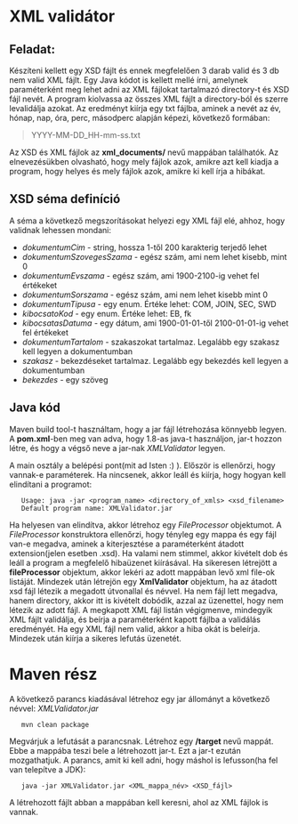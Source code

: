 # XML validátor

## Feladat:
Készíteni kellett egy XSD fájlt és ennek megfelelően 3 darab valid és 3 db nem valid XML fájlt. Egy Java kódot is kellett mellé írni, amelynek paraméterként meg lehet adni az XML fájlokat tartalmazó directory-t és XSD fájl nevét. A program kiolvassa az összes XML fájlt a directory-ból és szerre levalidálja azokat. Az eredményt kiírja egy txt fájlba, aminek a nevét az év, hónap, nap, óra, perc, másodperc alapján képezi, következő formában:
> YYYY-MM-DD_HH-mm-ss.txt

Az XSD és XML fájlok az __xml_documents/__ nevű mappában találhatók. Az elnevezésükben olvasható, hogy mely fájlok azok, amikre azt kell kiadja a program, hogy helyes és mely fájlok azok, amikre ki kell írja a hibákat.

## XSD séma definíció
A séma a következő megszorításokat helyezi egy XML fájl elé, ahhoz, hogy validnak lehessen mondani:
- *dokumentumCim*           - string, hossza 1-től 200 karakterig terjedő lehet
- *dokumentumSzovegesSzama* - egész szám, ami nem lehet kisebb, mint 0
- *dokumentumEvszama*       - egész szám, ami 1900-2100-ig vehet fel értékeket
- *dokumentumSorszama*      - egész szám, ami nem lehet kisebb mint 0
- *dokumentumTipusa*        - egy enum. Értéke lehet: COM, JOIN, SEC, SWD
- *kibocsatoKod*            - egy enum. Értéke lehet: EB, fk
- *kibocsatasDatuma*        - egy dátum, ami 1900-01-01-től 2100-01-01-ig vehet fel értékeket
- *dokumentumTartalom*      - szakaszokat tartalmaz. Legalább egy szakasz kell legyen a dokumentumban
- *szakasz*                 - bekezdéseket tartalmaz. Legalább egy bekezdés kell legyen a dokumentumban
- *bekezdes*                - egy szöveg

## Java kód
Maven build tool-t használtam, hogy a jar fájl létrehozása könnyebb legyen. A __pom.xml__-ben meg van adva, hogy 1.8-as java-t használjon, jar-t hozzon létre, és hogy a végső neve a jar-nak *XMLValidator* legyen. 

A main osztály a belépési pont(mit ad Isten :) ). Először is ellenőrzi, hogy vannak-e paraméterek. Ha nincsenek, akkor leáll és kiírja, hogy hogyan kell elindítani a programot:
```
   Usage: java -jar <program_name> <directory_of_xmls> <xsd_filename>
   Default program name: XMLValidator.jar 
```

Ha helyesen van elindítva, akkor létrehoz egy *FileProcessor* objektumot. A *FileProcessor* konstruktora ellenőrzi, hogy tényleg egy mappa és egy fájl van-e megadva, aminek a kiterjesztése a paraméterként átadott extension(jelen esetben .xsd). Ha valami nem stimmel, akkor kivételt dob és leáll a program a megfelelő hibaüzenet kiírásával. 
Ha sikeresen létrejött a __fileProcessor__ objektum, akkor lekéri az adott mappában levő xml file-ok listáját. 
Mindezek után létrejön egy __XmlValidator__ objektum, ha az átadott xsd fájl létezik a megadott útvonallal és névvel. Ha nem fájl lett megadva, hanem directory, akkor itt is kivételt dobódik, azzal az üzenettel, hogy nem létezik az adott fájl. 
A megkapott XML fájl listán végigmenve, mindegyik XML fájlt validálja, és beírja a paraméterként kapott fájlba a validálás eredményét. Ha egy XML fájl nem valid, akkor a hiba okát is beleírja. Mindezek után kiírja a sikeres lefutás üzenetét.

# Maven rész
A következő parancs kiadásával létrehoz egy jar állományt a következő névvel: *XMLValidator.jar*
``` 
   mvn clean package 
```

Megvárjuk a lefutását a parancsnak. Létrehoz egy __/target__ nevű mappát. Ebbe a mappába teszi bele a létrehozott jar-t.
Ezt a jar-t ezután mozgathatjuk. A parancs, amit ki kell adni, hogy máshol is lefusson(ha fel van telepítve a JDK):
```
   java -jar XMLValidator.jar <XML_mappa_név> <XSD_fájl>
```

A létrehozott fájlt abban a mappában kell keresni, ahol az XML fájlok is vannak.
